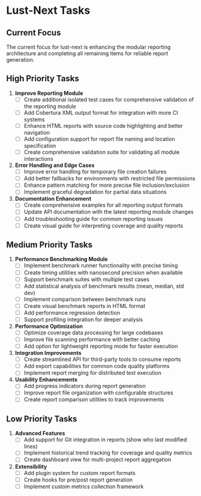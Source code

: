 # Lust-Next Tasks

## Current Focus

The current focus for lust-next is enhancing the modular reporting architecture and completing all remaining items for reliable report generation.

## High Priority Tasks

1. **Improve Reporting Module**
   - [ ] Create additional isolated test cases for comprehensive validation of the reporting module
   - [ ] Add Cobertura XML output format for integration with more CI systems
   - [ ] Enhance HTML reports with source code highlighting and better navigation
   - [ ] Add configuration support for report file naming and location specification
   - [ ] Create comprehensive validation suite for validating all module interactions

2. **Error Handling and Edge Cases**
   - [ ] Improve error handling for temporary file creation failures
   - [ ] Add better fallbacks for environments with restricted file permissions
   - [ ] Enhance pattern matching for more precise file inclusion/exclusion
   - [ ] Implement graceful degradation for partial data situations

3. **Documentation Enhancement**
   - [ ] Create comprehensive examples for all reporting output formats
   - [ ] Update API documentation with the latest reporting module changes
   - [ ] Add troubleshooting guide for common reporting issues
   - [ ] Create visual guide for interpreting coverage and quality reports

## Medium Priority Tasks

1. **Performance Benchmarking Module**
   - [ ] Implement benchmark runner functionality with precise timing
   - [ ] Create timing utilities with nanosecond precision when available
   - [ ] Support benchmark suites with multiple test cases
   - [ ] Add statistical analysis of benchmark results (mean, median, std dev)
   - [ ] Implement comparison between benchmark runs
   - [ ] Create visual benchmark reports in HTML format
   - [ ] Add performance regression detection
   - [ ] Support profiling integration for deeper analysis

2. **Performance Optimization**
   - [ ] Optimize coverage data processing for large codebases
   - [ ] Improve file scanning performance with better caching
   - [ ] Add option for lightweight reporting mode for faster execution

3. **Integration Improvements**
   - [ ] Create streamlined API for third-party tools to consume reports
   - [ ] Add export capabilities for common code quality platforms
   - [ ] Implement report merging for distributed test execution

4. **Usability Enhancements**
   - [ ] Add progress indicators during report generation
   - [ ] Improve report file organization with configurable structures
   - [ ] Create report comparison utilities to track improvements

## Low Priority Tasks

1. **Advanced Features**
   - [ ] Add support for Git integration in reports (show who last modified lines)
   - [ ] Implement historical trend tracking for coverage and quality metrics
   - [ ] Create dashboard view for multi-project report aggregation

2. **Extensibility**
   - [ ] Add plugin system for custom report formats
   - [ ] Create hooks for pre/post report generation
   - [ ] Implement custom metrics collection framework